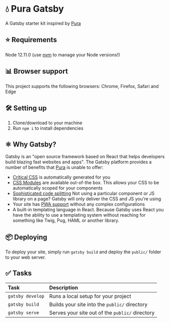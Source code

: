 # 💧 Pura Gatsby
A Gatsby starter kit inspired by [Pura](https://github.com/trendyminds/pura)

## ⭐️ Requirements
Node 12.11.0 (use [nvm](https://github.com/creationix/nvm) to manage your Node versions!)

## 📊 Browser support
This project supports the following browsers: Chrome, Firefox, Safari and Edge

## 🛠 Setting up
1. Clone/download to your machine
2. Run `npm i` to install dependencies

## ⚛️ Why Gatsby?
Gatsby is an "open source framework based on React that helps developers build blazing fast websites and apps". The Gatsby platform provides a number of benefits that [Pura](https://github.com/trendyminds/pura) is unable to offer:

- [Critical CSS](https://www.smashingmagazine.com/2015/08/understanding-critical-css/) is automatically generated for you
- [CSS Modules](https://www.gatsbyjs.org/docs/css-modules/) are available out-of-the box. This allows your CSS to be automatically scoped for your components
- [Sophisticated code splitting](https://www.gatsbyjs.org/docs/how-code-splitting-works/) Not using a particular component or JS library on a page? Gatsby will only deliver the CSS and JS you're using
- Your site has [PWA support](https://www.gatsbyjs.org/docs/progressive-web-app/) without any complex configurations
- A built-in templating language in React. Because Gatsby uses React you have the ability to use a templating system without reaching for something like Twig, Pug, HAML or another library.

## 📦 Deploying
To deploy your site, simply run `gatsby build` and deploy the `public/` folder to your web server.

## ✅ Tasks
| Task              | Description                                      |
|:------------------|:-------------------------------------------------|
| `gatsby develop`  | Runs a local setup for your project              |
| `gatsby build`    | Builds your site into the `public/` directory    |
| `gatsby serve`    | Serves your site out of the `public/` directory  |
